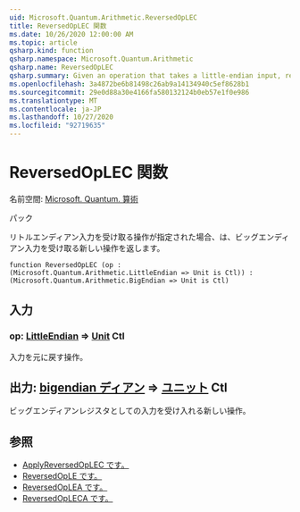 ```yaml
---
uid: Microsoft.Quantum.Arithmetic.ReversedOpLEC
title: ReversedOpLEC 関数
ms.date: 10/26/2020 12:00:00 AM
ms.topic: article
qsharp.kind: function
qsharp.namespace: Microsoft.Quantum.Arithmetic
qsharp.name: ReversedOpLEC
qsharp.summary: Given an operation that takes a little-endian input, returns a new operation that takes a big-endian input.
ms.openlocfilehash: 3a4872be6b81498c26ab9a14134940c5ef8628b1
ms.sourcegitcommit: 29e0d88a30e4166fa580132124b0eb57e1f0e986
ms.translationtype: MT
ms.contentlocale: ja-JP
ms.lasthandoff: 10/27/2020
ms.locfileid: "92719635"
---
```

# <a name="reversedoplec-function"></a>ReversedOpLEC 関数

名前空間: [Microsoft. Quantum. 算術](xref:Microsoft.Quantum.Arithmetic)

パック [](https://nuget.org/packages/)


リトルエンディアン入力を受け取る操作が指定された場合、は、ビッグエンディアン入力を受け取る新しい操作を返します。

```qsharp
function ReversedOpLEC (op : (Microsoft.Quantum.Arithmetic.LittleEndian => Unit is Ctl)) : (Microsoft.Quantum.Arithmetic.BigEndian => Unit is Ctl)
```


## <a name="input"></a>入力

### <a name="op--littleendian--unit-ctl"></a>op: [LittleEndian](xref:Microsoft.Quantum.Arithmetic.LittleEndian) => [Unit](xref:microsoft.quantum.lang-ref.unit) Ctl

入力を元に戻す操作。



## <a name="output--bigendian--unit-ctl"></a>出力: [bigendian ディアン](xref:Microsoft.Quantum.Arithmetic.BigEndian) => [ユニット](xref:microsoft.quantum.lang-ref.unit) Ctl

ビッグエンディアンレジスタとしての入力を受け入れる新しい操作。

## <a name="see-also"></a>参照

- [ApplyReversedOpLEC です。](xref:Microsoft.Quantum.Arithmetic.ApplyReversedOpLEC)
- [ReversedOpLE です。](xref:Microsoft.Quantum.Arithmetic.ReversedOpLE)
- [ReversedOpLEA です。](xref:Microsoft.Quantum.Arithmetic.ReversedOpLEA)
- [ReversedOpLECA です。](xref:Microsoft.Quantum.Arithmetic.ReversedOpLECA)